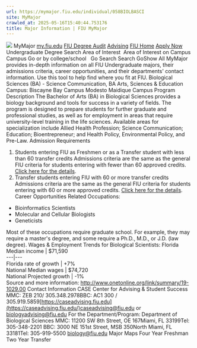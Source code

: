 ```yaml
---
url: https://mymajor.fiu.edu/individual/058BIOLBASCI
site: MyMajor
crawled_at: 2025-05-16T15:40:44.753176
title: Major Information | FIU MyMajor
---
```


![](https://mymajor.fiu.edu/assets/logo-T4VPR2BI.png)
MyMajor
[my.fiu.edu](https://my.fiu.edu/)
[FIU Degree Audit](https://dasa.fiu.edu/all-departments/advising/panther-success-hub/panther-degree-audit/)
[Advising](https://advising.fiu.edu)
[FIU Home](https://www.fiu.edu/)
[Apply Now](https://admissions.fiu.edu/)
Undergraduate Degree Search
Area of Interest
​
Area of Interest
on
Campus
​
Campus
Go
or by college/school
​
​
Go
Search
Search
GoShow All
MyMajor provides in-depth information on all FIU Undergraduate majors, their admissions criteria, career opportunities, and their departments' contact information. Use this tool to help find where you fit at FIU.
Biological Sciences (BA) - Science Communication,
BA
Arts, Sciences & Education
Campus:
Biscayne Bay Campus
Modesto Maidique Campus
Program Description
The Bachelor of Arts (BA) in Biological Sciences provides a biology background and tools for success in a variety of fields. The program is designed to prepare students for further graduate and professional studies, as well as for employment in areas that require university-level training in the life sciences. Available areas for specialization include Allied Health Profession; Science Communication; Education; Bioentrepreneur; and Health Policy, Environmental Policy, and Pre-Law.
Admission Requirements
1. Students entering FIU as Freshmen or as a Transfer student with less than 60 transfer credits
Admissions criteria are the same as the general FIU criteria for students entering with fewer than 60 approved credits. [Click here for the details](http://admissions.fiu.edu/apply/freshman/).
2. Transfer students entering FIU with 60 or more transfer credits
Admissions criteria are the same as the general FIU criteria for students entering with 60 or more approved credits. [Click here for the details](http://admissions.fiu.edu/apply/transfer/).
Career Opportunities
Related Occupations:
  * Bioinformatics Scientists
  * Molecular and Cellular Biologists
  * Geneticists


Most of these occupations require graduate school. For example, they may require a master's degree, and some require a Ph.D., M.D., or J.D. (law degree).
Wages & Employment Trends for Biological Scientists:
Florida Median income | $71,590  
---|---  
Florida rate of growth | +7%  
National Median wages | $74,720  
National Projected growth | -1%  
Source and more information: <http://www.onetonline.org/link/summary/19-1029.00>
Contact Information
CASE Center for Advising & Student Success
MMC: ZEB 210/ 305.348.2978BBC: AC1 300 / 305.919.5859[https://caseadvising.fiu.edu](https://caseadvising.fiu.edu/)caseadvising@fiu.edu or biologyadvising@fiu.edu
For the Department/Program:
Department of Biological Sciences
MMC: 11200 SW 8th Street, OE 167Miami, FL 33199Tel: 305-348-2201
BBC: 3000 NE 151st Street, MSB 350North Miami, FL 33181Tel: 305-919-5500
biology@fiu.edu
Major Maps
Four Year Freshman
Two Year Transfer
